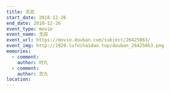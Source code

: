 ```yaml
---
title: 无双
start_date: 2018-12-26
end_date: 2018-12-26
event_type: movie
event_name: 无双
event_url: https://movie.douban.com/subject/26425063/
event_img: http://1929.lufeihaidao.top/douban_26425063.png
memories:
  - comment: 
    author: 时九
  - comment: 
    author: 念九
location: 
---
```

